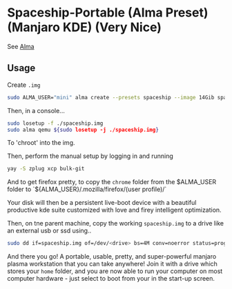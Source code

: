 # Spaceship-Portable (Alma Preset) (Manjaro KDE) (Very Nice)

See [Alma](https://github.com/philmmanjaro/alma)

## Usage

Create `.img`
```sh
sudo ALMA_USER="mini" alma create --presets spaceship --image 14Gib spaceship.img
```

Then, in a console...

```sh
sudo losetup -f ./spaceship.img
sudo alma qemu ${sudo losetup -j ./spaceship.img}
```

To 'chroot' into the img.

Then, perform the manual setup by logging in and running

```sh
yay -S zplug xcp bulk-git 
```

And to get firefox pretty, to copy the `chrome` folder from the $ALMA_USER folder to `${ALMA_USER}/.mozilla/firefox/(user profile)/`

Your disk will then be a persistent live-boot device with a beautiful productive kde suite customized with love and firey intelligent optimization.

Then, on tne parent machine, copy the working `spaceship.img` to a drive like an external usb or ssd using..

```sh
sudo dd if=spaceship.img of=/dev/<drive> bs=4M conv=noerror status=progress
```

And there you go! A portable, usable, pretty, and super-powerful manjaro plasma workstation that you can take anywhere! Join it with a drive which stores your `home` folder, and you are now able to run your computer on most computer hardware - just select to boot from your <device> in the start-up screen.
